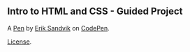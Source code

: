 Intro to HTML and CSS - Guided Project
--------------------------------------


A [Pen](https://codepen.io/eriksandviksea/pen/Exjomme) by [Erik Sandvik](https://codepen.io/eriksandviksea) on [CodePen](https://codepen.io).

[License](https://codepen.io/eriksandviksea/pen/Exjomme/license).